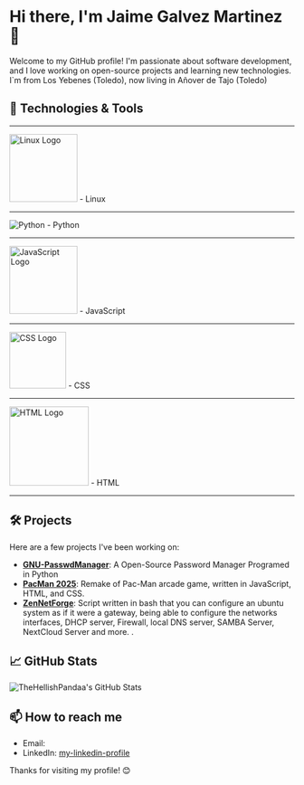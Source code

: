 # Hi there, I'm Jaime Galvez Martinez 👋

Welcome to my GitHub profile! I'm passionate about software development, and I love working on open-source projects and learning new technologies. I`m from Los Yebenes (Toledo), now living in Añover de Tajo (Toledo) 

## 🔧 Technologies & Tools
<hr>

<img src="https://upload.wikimedia.org/wikipedia/commons/a/af/Tux.png" alt="Linux Logo" width="120"> - Linux

  <hr>
  
![Python](https://www.python.org/static/community_logos/python-logo.png) - Python

<hr>

<img src="https://upload.wikimedia.org/wikipedia/commons/6/6a/JavaScript-logo.png" alt="JavaScript Logo" width="120">  - JavaScript

<hr>

<img src="https://upload.wikimedia.org/wikipedia/commons/d/d5/CSS3_logo_and_wordmark.svg" alt="CSS Logo" width="100"> - CSS

<hr>

<img src="https://upload.wikimedia.org/wikipedia/commons/6/61/HTML5_logo_and_wordmark.svg" alt="HTML Logo" width="140"> - HTML

<hr>

## 🛠️ Projects

Here are a few projects I've been working on:

- [**GNU-PasswdManager**](https://github.com/TheHellishPandaa/GNU-PasswdManager2025): A Open-Source Password Manager Programed in Python 
- [**PacMan 2025**](https://github.com/TheHellishPandaa/Pac-Man2025): Remake of Pac-Man arcade game, written in JavaScript, HTML, and CSS.
- [**ZenNetForge**](https://github.com/TheHellishPandaa/ZenNetForge): Script written in bash that you can configure an ubuntu system as if it were a gateway, being able to configure the networks interfaces, DHCP server, Firewall, local DNS server, SAMBA Server, NextCloud Server and more. .

## 📈 GitHub Stats

![TheHellishPandaa's GitHub Stats](https://github-readme-stats.vercel.app/api?username=TheHellishPandaa&show_icons=true&theme=dark)

## 📫 How to reach me

- Email: [](mailto:)
- LinkedIn: [my-linkedin-profile](https://www.linkedin.com/in/jaime-galvez-martinez-75574b33a/)

Thanks for visiting my profile! 😊
